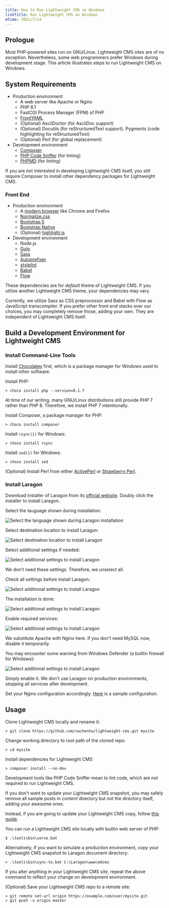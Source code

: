 ```yaml
---
title: How to Run Lightweight CMS on Windows
linkTitle: Run Lightweight CMS on Windows
mtime: 2021/7/24
---
```


## Prologue

Most PHP-powered sites run on GNU/Linux. Lightweight CMS sites are of no exception. Nevertheless, some web programmers prefer Windows during development stage. This article illustrates steps to run Lightweight CMS on Windows.

## System Requirements

* Production environment
  * A web server like Apache or Nginx
  * PHP 8.1
  * FastCGI Process Manager (FPM) of PHP
  * [FrontYAML](https://github.com/mnapoli/FrontYAML)
  * (Optional) AsciiDoctor (for AsciiDoc support)
  * (Optional) Docutils (for reStructuredText support). Pygments (code highlighting for reStructuredText)
  * (Optional) Perl (for global replacement)
* Development environment
  * [Composer](https://getcomposer.org/)
  * [PHP Code Sniffer](https://github.com/squizlabs/PHP_CodeSniffer) (for linting)
  * [PHPMD](https://phpmd.org/) (for linting)

If you are not interested in developing Lightweight CMS itself, you still require Composer to install other dependency packages for Lightweight CMS.

### Front End

* Production environment
  * A [modern browser](https://browsehappy.com/) like Chrome and Firefox
  * [Normalize.css](https://necolas.github.io/normalize.css/)
  * [Bootstrap 5](https://getbootstrap.com/)
  * [Bootstrap.Native](https://thednp.github.io/bootstrap.native/)
  * (Optional) [highlight.js](https://highlightjs.org/)
* Development environment
  * Node.js
  * [Gulp](https://gulpjs.com/)
  * [Sass](https://sass-lang.com/)
  * [Autoprefixer](https://github.com/postcss/autoprefixer)
  * [stylelint](https://stylelint.io/)
  * [Babel](https://babeljs.io/)
  * [Flow](https://flow.org/en/)

These dependencies are for *default* theme of Lightweight CMS. If you utilize another Lightweight CMS theme, your dependencies may vary.

Currently, we utilize Sass as CSS preprocessor and Babel with Flow as JavaScript transcompiler. If you prefer other front end stacks over our choices, you may completely remove those, adding your own. They are independent of Lightweight CMS itself.

## Build a Development Environment for Lightweight CMS

### Install Command-Line Tools

Install [Chocolatey](https://chocolatey.org) first, which is a package manager for Windows used to install other software.

Install PHP:

```shell
> choco install php --version=8.1.7
```

At time of our writing, many GNU/Linux distributions still provide PHP 7 rather than PHP 8. Therefore, we install PHP 7 intentionally.

Install Composer, a package manager for PHP:

```shell
> choco install composer
```

Install `rsync(1)` for Windows:

```shell
> choco install rsync
```

Install `sed(1)` for Windows:

```shell
> choco install sed
```

(Optional) Install Perl from either [ActivePerl](https://www.activestate.com/products/perl/) or [Strawberry Perl](https://strawberryperl.com/).

### Install Laragon

Download installer of Laragon from its [official website](https://laragon.org). Doubly click the installer to install Laragon.

Select the lauguage shown during installation:

<p><img src="/img/howto/laragon-select-setup-language.png" alt="Select the language shown during Laragon installation" class="img-fluid" /></p>

Select destination location to install Laragon:

<p><img src="/img/howto/laragon-select-destination-location.png" alt="Select destination location to install Laragon" class="img-fluid" /></p>

Select additional settings if needed:

<p><img src="/img/howto/laragon-select-additional-settings.png" alt="Select additional settings to install Laragon" class="img-fluid" /></p>

We don't need these settings. Therefore, we unselect all.

Check all settings before install Laragon:

<p><img src="/img/howto/laragon-ready-to-install.png" alt="Select additional settings to install Laragon" class="img-fluid" /></p>

The installation is done:

<p><img src="/img/howto/laragon-completing-setup-wizard.png" alt="Select additional settings to install Laragon" class="img-fluid" /></p>

Enable required services:

<p><img src="/img/howto/laragon-set-services-and-ports.png" alt="Select additional settings to install Laragon" class="img-fluid" /></p>

We substitute Apache with Nginx here. If you don't need MySQL now, disable it temporarily.

You may encounter some warning from Windows Defender (a builtin firewall for Windows):

<p><img src="/img/howto/laragon-windows-defender-nginx.png" alt="Select additional settings to install Laragon" class="img-fluid" /></p>

Simply enable it. We don't use Laragon on production environments, stopping all services after development.

Set your Nginx configuration accordingly. [Here](https://github.com/cwchentw/lightweight-cms/blob/master/tools/etc/windows/nginx.conf) is a sample configuration.

## Usage

Clone Lightweight CMS locally and rename it:

```shell
> git clone https://github.com/cwchentw/lightweight-cms.git mysite
```

Change working directory to root path of the cloned repo:

```shell
> cd mysite
```

Install dependencies for Lightweight CMS:

```shell
> composer install --no-dev
```

Development tools like PHP Code Sniffer mean to lint code, which are not required to run Lightweight CMS.

If you don't want to update your Lightweight CMS snapshot, you may safely remove all sample posts in *content* directory but not the directory itself, adding your awesome ones.

Instead, if you are going to update your Lightweight CMS copy, follow [this guide](/howto/how-to-upgrade-lightweight-cms/).

You can run a Lightweight CMS site locally with builtin web server of PHP:

```
$ .\tools\bin\serve.bat
```

Alternatively, if you want to simulate a production environment, copy your Lightweight CMS snapshot to Laragon document directory:

```shell
> .\tools\bin\sync-to.bat C:\Laragon\www\mdcms
```

If you alter anything in your Lightweight CMS site, repeat the above command to reflect your change on development environment.

(Optional) Save your Lightweight CMS repo to a remote site:

```shell
> git remote set-url origin https://example.com/user/mysite.git
> git push -u origin master
```
